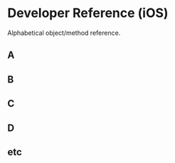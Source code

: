 # Developer Reference (iOS)

Alphabetical object/method reference.

## A

## B

## C

## D

## etc



